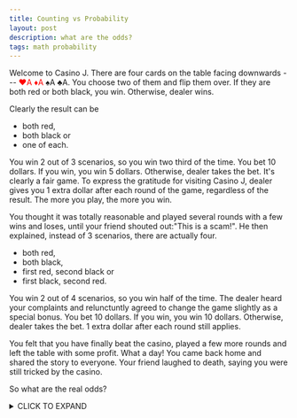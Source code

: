 ```yaml
---
title: Counting vs Probability
layout: post
description: what are the odds?
tags: math probability
---
```



Welcome to Casino J. There are four cards on the table facing downwards --- <span style="color:red">♥A</span> <span style="color:red">♦A</span> ♠A ♣A. You choose two of them and flip them over. If they are both red or both black, you win. Otherwise, dealer wins. 

Clearly the result can be 

- both red, 
- both black or 
- one of each. 

You win 2 out of 3 scenarios, so you win two third of the time. You bet 10 dollars. If you win, you win 5 dollars. Otherwise, dealer takes the bet. It's clearly a fair game. To express the gratitude for visiting Casino J, dealer gives you 1 extra dollar after each round of the game, regardless of the result. The more you play, the more you win. 

You thought it was totally reasonable and played several rounds with a few wins and loses, until your friend shouted out:"This is a scam!". He then explained, instead of 3 scenarios, there are actually four.

- both red,
- both black,
- first red, second black or
- first black, second red. 

You win 2 out of 4 scenarios, so you win half of the time. The dealer heard your complaints and relunctuntly agreed to change the game slightly as a special bonus. You bet 10 dollars. If you win, you win 10 dollars. Otherwise, dealer takes the bet. 1 extra dollar after each round still applies. 

You felt that you have finally beat the casino, played a few more rounds and left the table with some profit. What a day! You came back home and shared the story to everyone. Your friend laughed to death, saying you were still tricked by the casino. 

So what are the real odds?

<details><summary>CLICK TO EXPAND</summary>
<p>
Let's list all the result one by one. Note here we do not consider the sequence --- first and second, because win or lose does not depend on the sequence. 

-  <span style="color:red">♥A</span> <span style="color:red">♦A</span>
-  <span style="color:red">♥A</span> ♠A
-  <span style="color:red">♥A</span> ♣A
-  <span style="color:red">♦A</span> ♠A
-  <span style="color:red">♦A</span> ♣A
-  ♠A ♣A

Clearly from the color we see that there are 2 winning scenario out of 6, so we only win one third of the time. **What gives?** Can one come up with more scenarios? Is this the right way to calculate the odds?

The truth is all three reasonings are logically not sound. 2 out of 3, 4 or 6 scenarios are fractions of the winning scenarios but **winning probability is generally not same as the fraction of the winning scenarious**, which is essentially the assumption of the following three statements.

- 1. You win 2 out of 3 scenarios, so you win two third of the time.<br>
- 2. You win 2 out of 4 scenarios, so you win half of the time.<br>
- 3. There are 2 winning scenario out of 6, so we only win one third of the time.

To illustrate it a bit more clear. Let's give two more examples.

- 4. Consider a coin. *Getting head* or *not head* are two scenarios. So the probability of *getting head* is 1/2. <br>
- 5. Consider a dice. *Getting 1* or *not getting 1* are two scenarios. So the probability of *getting 1* is 1/2. 

This is ridiculous. We all know robability of *getting 1* should be 1/6. But it's not so obvious that in the coin example, the logic, being exactly same as in the dice example, is also not sound. Let's explicitly state again the assumption, which is generally not true, of all above five statements.

**Winning probability is same as the fraction of the winning scenarios.**

So the obvious question is when is the assumption true and not true? We need to find under what condition is the assumption correct. Once this question is asked explicitly, the answer is not far. 

**Winning probability is same as the fraction of the winning scenarios, if all scenarios are equally likely.**

Now it's clear that listing all the scenarios is not enough. We also need to make sure all scenarios are equally likely. In fact, when all scenarios  (finite number) are equally likely, we never need to talk about probability. Simply the counting and fraction argument is enough. Probability gives a richer description when events are not uniform or in the infinite case. 

###AVOID PROBABILITY WHEN YOU CAN
![](/public/images/count/count.png)

Do you agree?
</p>
</details>




